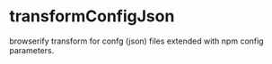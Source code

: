 # transformConfigJson
browserify transform for confg (json) files extended with npm config parameters. 
